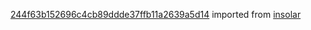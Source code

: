 [244f63b152696c4cb89ddde37ffb11a2639a5d14](https://github.com/insolar/insolar/commit/244f63b152696c4cb89ddde37ffb11a2639a5d14) imported from [insolar](https://github.com/insolar/insolar)
